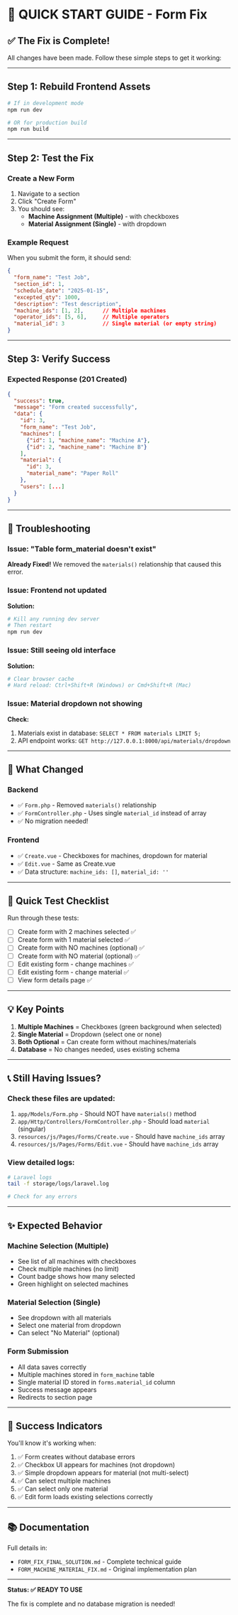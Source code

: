 # 🚀 QUICK START GUIDE - Form Fix

## ✅ The Fix is Complete!

All changes have been made. Follow these simple steps to get it working:

---

## Step 1: Rebuild Frontend Assets

```bash
# If in development mode
npm run dev

# OR for production build
npm run build
```

---

## Step 2: Test the Fix

### Create a New Form

1. Navigate to a section
2. Click "Create Form"
3. You should see:
   - **Machine Assignment (Multiple)** - with checkboxes
   - **Material Assignment (Single)** - with dropdown

### Example Request

When you submit the form, it should send:

```json
{
  "form_name": "Test Job",
  "section_id": 1,
  "schedule_date": "2025-01-15",
  "excepted_qty": 1000,
  "description": "Test description",
  "machine_ids": [1, 2],      // Multiple machines
  "operator_ids": [5, 6],     // Multiple operators
  "material_id": 3            // Single material (or empty string)
}
```

---

## Step 3: Verify Success

### Expected Response (201 Created)
```json
{
  "success": true,
  "message": "Form created successfully",
  "data": {
    "id": 3,
    "form_name": "Test Job",
    "machines": [
      {"id": 1, "machine_name": "Machine A"},
      {"id": 2, "machine_name": "Machine B"}
    ],
    "material": {
      "id": 3,
      "material_name": "Paper Roll"
    },
    "users": [...]
  }
}
```

---

## 🔧 Troubleshooting

### Issue: "Table form_material doesn't exist"

**Already Fixed!** We removed the `materials()` relationship that caused this error.

### Issue: Frontend not updated

**Solution:**
```bash
# Kill any running dev server
# Then restart
npm run dev
```

### Issue: Still seeing old interface

**Solution:**
```bash
# Clear browser cache
# Hard reload: Ctrl+Shift+R (Windows) or Cmd+Shift+R (Mac)
```

### Issue: Material dropdown not showing

**Check:**
1. Materials exist in database: `SELECT * FROM materials LIMIT 5;`
2. API endpoint works: `GET http://127.0.0.1:8000/api/materials/dropdown`

---

## 📝 What Changed

### Backend
- ✅ `Form.php` - Removed `materials()` relationship
- ✅ `FormController.php` - Uses single `material_id` instead of array
- ✅ No migration needed!

### Frontend
- ✅ `Create.vue` - Checkboxes for machines, dropdown for material
- ✅ `Edit.vue` - Same as Create.vue
- ✅ Data structure: `machine_ids: []`, `material_id: ''`

---

## 🧪 Quick Test Checklist

Run through these tests:

- [ ] Create form with 2 machines selected ✅
- [ ] Create form with 1 material selected ✅
- [ ] Create form with NO machines (optional) ✅
- [ ] Create form with NO material (optional) ✅
- [ ] Edit existing form - change machines ✅
- [ ] Edit existing form - change material ✅
- [ ] View form details page ✅

---

## 💡 Key Points

1. **Multiple Machines** = Checkboxes (green background when selected)
2. **Single Material** = Dropdown (select one or none)
3. **Both Optional** = Can create form without machines/materials
4. **Database** = No changes needed, uses existing schema

---

## 📞 Still Having Issues?

### Check these files are updated:

1. `app/Models/Form.php` - Should NOT have `materials()` method
2. `app/Http/Controllers/FormController.php` - Should load `material` (singular)
3. `resources/js/Pages/Forms/Create.vue` - Should have `machine_ids` array
4. `resources/js/Pages/Forms/Edit.vue` - Should have `machine_ids` array

### View detailed logs:

```bash
# Laravel logs
tail -f storage/logs/laravel.log

# Check for any errors
```

---

## ✨ Expected Behavior

### Machine Selection (Multiple)
- See list of all machines with checkboxes
- Check multiple machines (no limit)
- Count badge shows how many selected
- Green highlight on selected machines

### Material Selection (Single)
- See dropdown with all materials
- Select one material from dropdown
- Can select "No Material" (optional)

### Form Submission
- All data saves correctly
- Multiple machines stored in `form_machine` table
- Single material ID stored in `forms.material_id` column
- Success message appears
- Redirects to section page

---

## 🎉 Success Indicators

You'll know it's working when:

1. ✅ Form creates without database errors
2. ✅ Checkbox UI appears for machines (not dropdown)
3. ✅ Simple dropdown appears for material (not multi-select)
4. ✅ Can select multiple machines
5. ✅ Can select only one material
6. ✅ Edit form loads existing selections correctly

---

## 📚 Documentation

Full details in:
- `FORM_FIX_FINAL_SOLUTION.md` - Complete technical guide
- `FORM_MACHINE_MATERIAL_FIX.md` - Original implementation plan

---

**Status: ✅ READY TO USE**

The fix is complete and no database migration is needed!
